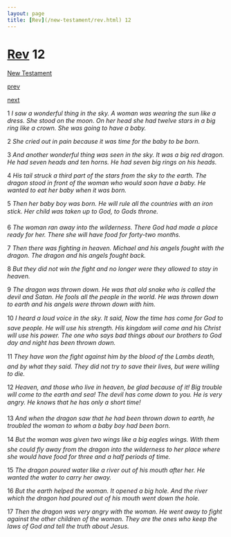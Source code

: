 ```yaml
---
layout: page
title: [Rev](/new-testament/rev.html) 12
---
```


# [Rev](/new-testament/rev.html) 12

[New Testament](/new-testament.html)


[prev](/new-testament/rev/rev-11.html)


[next](/new-testament/rev/rev-13.html)

1 _I saw a wonderful thing in the sky. A woman was wearing the sun like a dress. She stood on the moon. On her head she had twelve stars in a big ring like a crown. She was going to have a baby._

2 _She cried out in pain because it was time for the baby to be born._

3 _And another wonderful thing was seen in the sky. It was a big red dragon. He had seven heads and ten horns. He had seven big rings on his heads._

4 _His tail struck a third part of the stars from the sky to the earth. The dragon stood in front of the woman who would soon have a baby. He wanted to eat her baby when it was born._

5 _Then her baby boy was born. He will rule all the countries with an iron stick. Her child was taken up to God, to Gods throne._

6 _The woman ran away into the wilderness. There God had made a place ready for her.  There she will have food for forty-two months._

7 _Then there was fighting in heaven. Michael and his angels fought with the dragon. The dragon and his angels fought back._

8 _But they did not win the fight and no longer were they allowed to stay in heaven._

9 _The dragon was thrown down. He was that old snake who is called the devil and Satan.  He fools all the people in the world. He was thrown down to earth and his angels were thrown down with him._

10 _I heard a loud voice in the sky. It said, Now the time has come for God to save people.  He will use his strength. His kingdom will come and his Christ will use his power. The one who says bad things about our brothers to God day and night has been thrown down._

11 _They have won the fight against him by the blood of the Lambs death, and by what they said. They did not try to save their lives, but were willing to die._

12 _Heaven, and those who live in heaven, be glad because of it! Big trouble will come to the earth and sea! The devil has come down to you. He is very angry. He knows that he has only a short time!_

13 _And when the dragon saw that he had been thrown down to earth, he troubled the woman to whom a baby boy had been born._

14 _But the woman was given two wings like a big eagles wings. With them she could fly away from the dragon into the wilderness to her place where she would have food for three and a half periods of time._

15 _The dragon poured water like a river out of his mouth after her. He wanted the water to carry her away._

16 _But the earth helped the woman. It opened a big hole. And the river which the dragon had poured out of his mouth went down the hole._

17 _Then the dragon was very angry with the woman. He went away to fight against the other children of the woman. They are the ones who keep the laws of God and tell the truth about Jesus._

